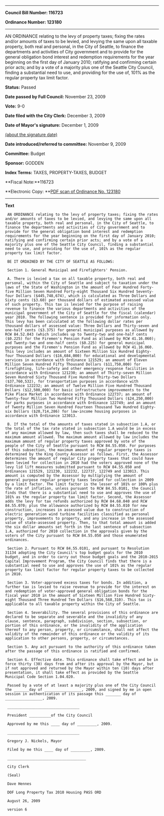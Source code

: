 

********

**Council Bill Number: 116723**
   
**Ordinance Number: 123180**
********

 AN ORDINANCE relating to the levy of property taxes; fixing the rates and/or amounts of taxes to be levied, and levying the same upon all taxable property, both real and personal, in the City of Seattle, to finance the departments and activities of City government and to provide for the general obligation bond interest and redemption requirements for the year beginning on the first day of January 2010; ratifying and confirming certain prior acts; and by a vote of a majority plus one of the Seattle City Council, finding a substantial need to use, and providing for the use of, 101% as the regular property tax limit factor.

**Status:** Passed
   
**Date passed by Full Council:** November 23, 2009
   
**Vote:** 9-0
   
**Date filed with the City Clerk:** December 3, 2009
   
**Date of Mayor's signature:** December 1, 2009
   
[(about the signature date)](/~public/approvaldate.htm)
   
   
   
**Date introduced/referred to committee:** November 9, 2009
   
**Committee:** Budget
   
**Sponsor:** GODDEN
   
   
**Index Terms:** TAXES, PROPERTY-TAXES, BUDGET

**Fiscal Note:**116723

**Electronic Copy: **[PDF scan of Ordinance No. 123180](/~archives/Ordinances/Ord_123180.pdf)

********

**Text**
   
```
 AN ORDINANCE relating to the levy of property taxes; fixing the rates and/or amounts of taxes to be levied, and levying the same upon all taxable property, both real and personal, in the City of Seattle, to finance the departments and activities of City government and to provide for the general obligation bond interest and redemption requirements for the year beginning on the first day of January 2010; ratifying and confirming certain prior acts; and by a vote of a majority plus one of the Seattle City Council, finding a substantial need to use, and providing for the use of, 101% as the regular property tax limit factor.

 BE IT ORDAINED BY THE CITY OF SEATTLE AS FOLLOWS:

 Section 1. General Municipal and Firefighters' Pension.

 A. There is levied a tax on all taxable property, both real and personal, within the City of Seattle and subject to taxation under the laws of the State of Washington in the amount of Four Hundred Forty-five Million Seven Hundred Forty-eight Thousand Six Hundred Seventy-four Dollars ($445,748,674), which is calculated as Three Dollars and Sixty cents ($3.60) per thousand dollars of estimated assessed value of such property. This tax is levied for the purpose of raising revenue to finance the various departments and activities of the municipal government of the City of Seattle for the fiscal (calendar) year 2010. The following sentence is provided for information only. This levy has been calculated at the following dollar rates per thousand dollars of assessed value: Three Dollars and Thirty-seven and one-half cents ($3.375) for general municipal purposes as allowed by RCW 84.52.043 (which includes up to Twenty-two and one-half cents ($0.225) for the Firemen's Pension Fund as allowed by RCW 41.16.060); and Twenty-two and one-half cents ($0.225) for general municipal purposes and the Firemen's Pension Fund as allowed by RCW 41.16.060. This levy includes an amount of Sixteen Million Six Hundred Eighty-four Thousand Dollars ($16,684,000) for educational and developmental services in accordance with Ordinance 121529; an amount of Eleven Million Seven Hundred Fifty Thousand Dollars ($11,750,000) for firefighting, life-safety and other emergency response facilities in accordance with Ordinance 121230; an amount of Thirty-seven Million Seven Hundred Sixty Thousand Five Hundred Thirty-two Dollars ($37,760,532), for transportation purposes in accordance with Ordinance 122232; an amount of Twelve Million Five Hundred Thousand Dollars ($12,500,000) for basic infrastructure improvements to the Pike Place Market in accordance with Ordinance 122737; an amount of Twenty-four Million Two Hundred Fifty Thousand Dollars ($24,250,000) for parks purposes in accordance with Ordinance 122749; and an amount of Twenty Million Seven Hundred Fourteen Thousand Two Hundred Eighty-six Dollars ($20,714,286) for low-income housing purposes in accordance with Ordinance 123013.

 B. If the total of the amounts of taxes stated in subsection 1.A, or the total of the tax rate stated in subsection 1.A would be in excess of any maximum allowed by law, then such taxes shall be reduced to the maximum amount allowed. The maximum amount allowed by law includes the maximum amount of regular property taxes approved by vote of the people of the City of Seattle pursuant to RCW 84.55.050. For purposes of this subsection, the maximum amount of regular property taxes is determined by the King County Assessor as follows. First, the Assessor determines the amount of regular City property taxes that could have been levied for collection in 2010 had the voters approved none of the levy lid lift measures submitted pursuant to RCW 84.55.050 and Ordinances 121529, 121230, 122232, 122737, 122749 and 123013. This amount is computed by the Assessor by multiplying the amount of general purpose regular property taxes levied for collection in 2009 by a limit factor. The limit factor is the lesser of 101% or 100% plus the rate of inflation, unless pursuant to RCW 84.55.0101, the Council finds that there is a substantial need to use and approves the use of 101% as the regular property tax limit factor. Second, the Assessor adds the levy for tax refunds authorized by RCW 84.68.040 and RCW 84.55.070; plus the allowance authorized by RCW 84.55.010 for new construction, increases in assessed value due to construction of electric generation wind turbine facilities classified as personal property, improvements to property, and any increase in the assessed value of state-assessed property. Then, to that total amount is added the six dollar amounts set forth in the last sentence of subsection 1.A, authorized for 2010 collection in the approvals given by the voters of the City pursuant to RCW 84.55.050 and those enumerated ordinances.

 Section 2. Pursuant to RCW 84.55.0101, and pursuant to Resolution 31134 adopting the City Council's top budget goals for the 2010 budget, and in order to carry out those budget goals and the 2010-2015 Capital Improvement Program, the City Council finds that there is a substantial need to use and approves the use of 101% as the regular property tax limit factor for regular property taxes to be collected in 2010.

 Section 3. Voter-approved excess taxes for bonds. In addition, a further tax is levied to raise revenue to provide for the interest on and redemption of voter-approved general obligation bonds for the fiscal year 2010 in the amount of Sixteen Million Five Hundred Sixty-eight Thousand Three Hundred Ten Dollars ($16,568,310). This tax is applicable to all taxable property within the City of Seattle.

 Section 4. Severability. The several provisions of this ordinance are declared to be separate and severable and the invalidity of any clause, sentence, paragraph, subdivision, section, subsection, or portion of this ordinance, or the invalidity of the application thereof to any person, property, or circumstance, shall not affect the validity of the remainder of this ordinance or the validity of its application to other persons, property, or circumstances.

 Section 5. Any act pursuant to the authority of this ordinance taken after the passage of this ordinance is ratified and confirmed.

 Section 6. Effective date. This ordinance shall take effect and be in force thirty (30) days from and after its approval by the Mayor, but if not approved and returned by the Mayor within ten (10) days after presentation, it shall take effect as provided by the Seattle Municipal Code Section 1.04.020.

 Passed by a vote of at least a majority plus one of the City Council the _______day of _________________, 2009, and signed by me in open session in authentication of its passage this _______ day of _________________, 2009.

 _________________________________

 President __________of the City Council

 Approved by me this ____ day of _________, 2009.

 _________________________________

 Gregory J. Nickels, Mayor

 Filed by me this ____ day of _________, 2009.

 ____________________________________

 City Clerk

 (Seal)

 Dave Hennes

 DOF Long Property Tax 2010 Housing PASS ORD

 August 26, 2009

 version 6

```
